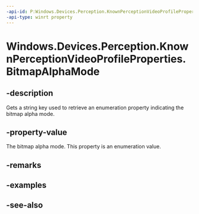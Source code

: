 ----api-id: P:Windows.Devices.Perception.KnownPerceptionVideoProfileProperties.BitmapAlphaMode
-api-type: winrt property
---<!-- Property syntaxpublic string BitmapAlphaMode { get; }--># Windows.Devices.Perception.KnownPerceptionVideoProfileProperties.BitmapAlphaMode## -descriptionGets a string key used to retrieve an enumeration property indicating the bitmap alpha mode.## -property-valueThe bitmap alpha mode. This property is an enumeration value.## -remarks## -examples## -see-also